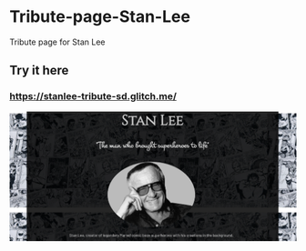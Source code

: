 # Tribute-page-Stan-Lee
Tribute page for Stan Lee


## Try it here
### https://stanlee-tribute-sd.glitch.me/





![App](https://github.com/soumyadeeptadas/Tribute-page-Stan-Lee/blob/master/Screenshot%20(306).png)
